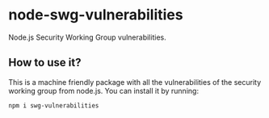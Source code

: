 # node-swg-vulnerabilities

Node.js Security Working Group vulnerabilities.

## How to use it?

This is a machine friendly package with all the vulnerabilities of the
security working group from node.js. You can install it by running:
```
npm i swg-vulnerabilities
```
